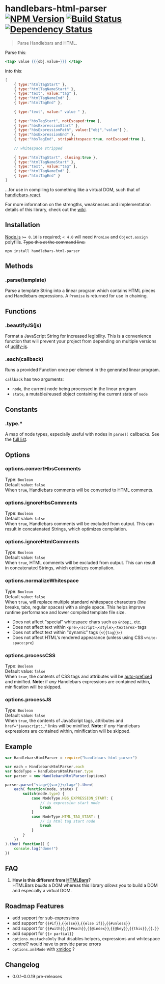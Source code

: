 # handlebars-html-parser [![NPM Version][npm-image]][npm-url] [![Build Status][travis-image]][travis-url] [![Dependency Status][david-image]][david-url]

> Parse Handlebars and HTML.

Parse this:
```handlebars
<tag> value {{{obj.value~}}} </tag>
```
into this:
```js
[
    { type:"htmlTagStart" },
    { type:"htmlTagNameStart" },
    { type:"text", value:"tag" },
    { type:"htmlTagNameEnd" },
    { type:"htmlTagEnd" },
    
    { type:"text", value:" value " },
    
    { type:"hbsTagStart", notEscaped:true },
    { type:"hbsExpressionStart" },
    { type:"hbsExpressionPath", value:["obj","value"] },
    { type:"hbsExpressionEnd" },
    { type:"hbsTagEnd", stripWhitespace:true, notEscaped:true },
    
    // whitespace stripped
    
    { type:"htmlTagStart", closing:true },
    { type:"htmlTagNameStart" },
    { type:"text", value:"tag" },
    { type:"htmlTagNameEnd" },
    { type:"htmlTagEnd" }
]
```
…for use in compiling to something like a virtual DOM, such that of [handlebars-react](https://github.com/stevenvachon/handlebars-react).

For more information on the strengths, weaknesses and implementation details of this library, check out the [wiki](https://github.com/stevenvachon/handlebars-html-parser/wiki).


## Installation
[Node.js](http://nodejs.org/) `>= 0.10` is required; `< 4.0` will need `Promise` and `Object.assign` polyfills. ~~Type this at the command line:~~
```shell
npm install handlebars-html-parser
```


## Methods

### .parse(template)
Parse a template String into a linear program which contains HTML pieces and Handlebars expressions. A `Promise` is returned for use in chaining.


## Functions

### .beautifyJS(js)
Format a JavaScript String for increased legibility. This is a convenience function that will prevent your project from depending on multiple versions of [uglify-js](https://npmjs.com/uglify-js).

### .each(callback)
Runs a provided Function once per element in the generated linear program.

`callback` has two arguments:

* `node`, the current node being processed in the linear program
* `state`, a mutable/reused object containing the current state of `node`


## Constants

### .type.*
A map of node types, especially useful with nodes in `parse()` callbacks. See the [full list](https://github.com/stevenvachon/handlebars-html-parser/blob/master/lib/NodeType.js).


## Options

### options.convertHbsComments
Type: `Boolean`  
Default value: `false`  
When `true`, Handlebars comments will be converted to HTML comments.

### options.ignoreHbsComments
Type: `Boolean`  
Default value: `false`  
When `true`, Handlebars comments will be excluded from output. This can result in concatenated Strings, which optimizes compilation.

### options.ignoreHtmlComments
Type: `Boolean`  
Default value: `false`  
When `true`, HTML comments will be excluded from output. This can result in concatenated Strings, which optimizes compilation.

### options.normalizeWhitespace
Type: `Boolean`  
Default value: `false`  
When `true`, will replace multiple standard whitespace characters (line breaks, tabs, regular spaces) with a single space. This helps improve runtime performance and lower compiled template file size.

* Does not affect "special" whitespace chars such as `&nbsp;`, etc.
* Does not affect text within `<pre>`,`<script>`,`<style>`,`<textarea>` tags
* Does not affect text within "dynamic" tags (`<{{tag}}>`)
* Does not affect HTML's rendered appearance (unless using CSS `white-space:pre`)

### options.processCSS
Type: `Boolean`  
Default value: `false`  
When `true`, the contents of CSS tags and attributes will be [auto-prefixed](https://npmjs.com/autoprefixer) and minified. **Note:** if *any* Handlebars expressions are contained within, minification will be skipped.

### options.processJS
Type: `Boolean`  
Default value: `false`  
When `true`, the contents of JavaScript tags, attributes and `href="javascript:…"` links will be minified. **Note:** if *any* Handlebars expressions are contained within, minification will be skipped.


## Example
```js
var HandlebarsHtmlParser = require("handlebars-html-parser")

var each = HandlebarsHtmlParser.each
var NodeType = HandlebarsHtmlParser.type
var parser = new HandlebarsHtmlParser(options)

parser.parse("<tag>{{var}}</tag>").then( 
	each( function(node, state) {
		switch(node.type) {
			case NodeType.HBS_EXPRESSION_START: {
				// is expression start node
				break
			}
			case NodeType.HTML_TAG_START: {
				// is html tag start node
				break
			}
		}
	})
).then( function() {
	console.log("done!")
})
```


## FAQ
1. **How is this different from [HTMLBars](https://npmjs.com/htmlbars)?**  
HTMLBars *builds* a DOM whereas this library *allows* you to build a DOM and especially a virtual DOM.


## Roadmap Features
* add support for sub-expressions
* add support for `{{#if}}`,`{{else}}`,`{{else if}}`,`{{#unless}}`
* add support for `{{#with}}`,`{{#each}}`,`{{@index}}`,`{{@key}}`,`{{this}}`,`{{.}}`
* add support for `{{> partial}}`
* `options.mustacheOnly` that disables helpers, expressions and whitespace control? would have to provide parse errors
* `options.xmlMode` with [xmldoc](https://npmjs.com/xmldoc) ?


## Changelog
* 0.0.1–0.0.19 pre-releases


[npm-image]: https://img.shields.io/npm/v/handlebars-html-parser.svg
[npm-url]: https://npmjs.org/package/handlebars-html-parser
[travis-image]: https://img.shields.io/travis/stevenvachon/handlebars-html-parser.svg
[travis-url]: https://travis-ci.org/stevenvachon/handlebars-html-parser
[david-image]: https://img.shields.io/david/stevenvachon/handlebars-html-parser.svg
[david-url]: https://david-dm.org/stevenvachon/handlebars-html-parser
